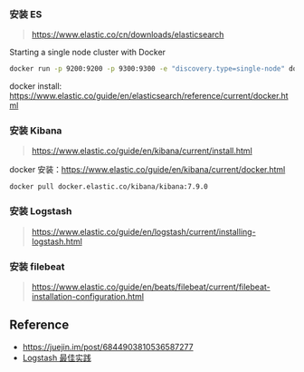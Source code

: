 

### 安装 ES

> https://www.elastic.co/cn/downloads/elasticsearch

Starting a single node cluster with Docker

```bash
docker run -p 9200:9200 -p 9300:9300 -e "discovery.type=single-node" docker.elastic.co/elasticsearch/elasticsearch:7.9.0
```

docker install: https://www.elastic.co/guide/en/elasticsearch/reference/current/docker.html

### 安装 Kibana

> https://www.elastic.co/guide/en/kibana/current/install.html

docker 安装：https://www.elastic.co/guide/en/kibana/current/docker.html

`docker pull docker.elastic.co/kibana/kibana:7.9.0`

### 安装 Logstash

> https://www.elastic.co/guide/en/logstash/current/installing-logstash.html

### 安装 filebeat

> https://www.elastic.co/guide/en/beats/filebeat/current/filebeat-installation-configuration.html



## Reference

- https://juejin.im/post/6844903810536587277
- [Logstash 最佳实践](https://doc.yonyoucloud.com/doc/logstash-best-practice-cn/index.html)
